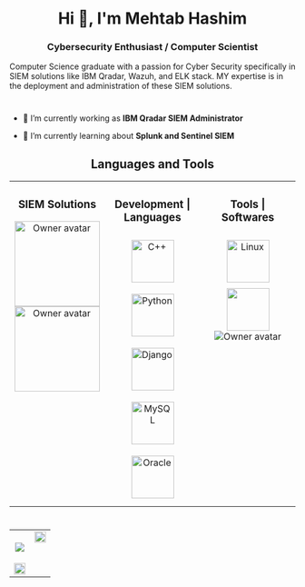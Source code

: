 
<h1 align="center">Hi 👋, I'm Mehtab Hashim</h1>
<h3 align="center">Cybersecurity Enthusiast / Computer Scientist</h3>

Computer Science graduate with a passion for Cyber Security specifically in SIEM solutions like IBM Qradar, Wazuh, and ELK stack. MY expertise is in the deployment and administration of these SIEM solutions. 
<h1 align="center"></h1>


- 🔭 I’m currently working as **IBM Qradar SIEM Administrator**

- 🌱 I’m currently learning about **Splunk and Sentinel SIEM**










<h2 align="center"> Languages and Tools  </h2>
<table><tr><td valign="top" width="33%">


<h3 align="center">SIEM Solutions  </h3>
<div align="center">  
 <img width="150" class="avatar mr-2 d-none d-md-block" alt="Owner avatar" src="https://i0.wp.com/whatis.maltiverse.com/wp-content/uploads/2022/10/qradar.png?fit=640%2C640&ssl=1">
<img width="150" class="avatar mr-2 d-none d-md-block" alt="Owner avatar" src=https://images.prismic.io//intuzwebsite/dfc54c22-0d64-482c-84b2-2974fb13b6f7_Elastic_stack_256_256_5d5e4c0eb6.png?w=1200&q=75&auto=format,compress&fm=png8">
          

</div>

</td><td valign="top" width="33%">



<h3 align="center">Development | Languages</h3>
<div align="center">  
<a href="https://www.cplusplus.com/" target="_blank"><img style="margin: 10px" src="https://profilinator.rishav.dev/skills-assets/cplusplus-original.svg" alt="C++" height="75" /></a>  
<a href="https://www.python.org/" target="_blank"><img style="margin: 10px" src="https://profilinator.rishav.dev/skills-assets/python-original.svg" alt="Python" height="75" /></a>  
<a href="https://www.djangoproject.com/" target="_blank"><img style="margin: 10px" src="https://profilinator.rishav.dev/skills-assets/django-original.svg" alt="Django" height="75" /></a> 
<a href="https://www.mysql.com/" target="_blank"><img style="margin: 10px" src="https://profilinator.rishav.dev/skills-assets/mysql-original-wordmark.svg" alt="MySQL" height="75" /></a>  
<a href="https://www.oracle.com/in/index.html" target="_blank"><img style="margin: 10px" src="https://profilinator.rishav.dev/skills-assets/oracle-original.svg" alt="Oracle" height="75" /></a>   
</div>

</td><td valign="top" width="33%">



<h3 align="center"> Tools | Softwares</h3>
<div align="center">  

<a href="https://www.linux.org/" target="_blank"><img style="margin: 10px" src="https://profilinator.rishav.dev/skills-assets/linux-original.svg" alt="Linux" height="75" /></a>  
          <img src="https://skillicons.dev/icons?i=mysql,heroku,cloudflare,visualstudio" height="75"  />
     <img class="avatar mr-2 d-none d-md-block" alt="Owner avatar" src="https://avatars.githubusercontent.com/u/6233056?s=48&amp;v=4">
          
</div>

</td></tr></table>  


<h1 align="center"></h1>

<table  align="center"><tr><td valign="top" width="50%">
<br>
<div align="center">
<img src="https://user-images.githubusercontent.com/3837114/104152498-06fdad00-53e0-11eb-81fe-dcf318101b79.gif" align="center" height=""  />
</div>  <br>
  

<div align="center"><img src="https://github-readme-stats.vercel.app/api/top-langs/?username=ahsanjunaid&hide_border=true&layout=compact" align="center" style="width: 100%" /></div>

</td><td valign="top" width="50%">

<img src="https://spotify-github-profile.vercel.app/api/view?uid=31y35je7sw7n7iz7tma2b4wgtoia&cover_image=true&theme=default&show_offline=false&background_color=121212&interchange=true" align="center" style="width: 100%" />

</td></tr></table>
